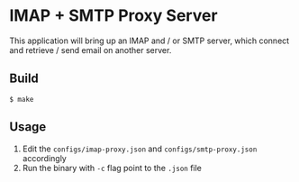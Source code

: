 # IMAP + SMTP Proxy Server

This application will bring up an IMAP and / or SMTP server, which connect and retrieve / send email on another server.

## Build

```shell
$ make
```

## Usage

1. Edit the `configs/imap-proxy.json` and `configs/smtp-proxy.json` accordingly
2. Run the binary with `-c` flag point to the `.json` file